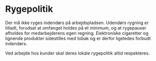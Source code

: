 # Rygepolitik

Der må ikke ryges indendørs på arbejdspladsen. Udendørs rygning er tilladt, forudsat at omfanget holdes på et minimum, og at rygepauser afholdes for medarbejderens egen regning. Elektroniske cigaretter og lignende produkter sidestilles med tobak og er derfor ligeledes forbudt indendørs.

Ved arbejde hos kunder skal deres lokale rygepolitik altid respekteres.
